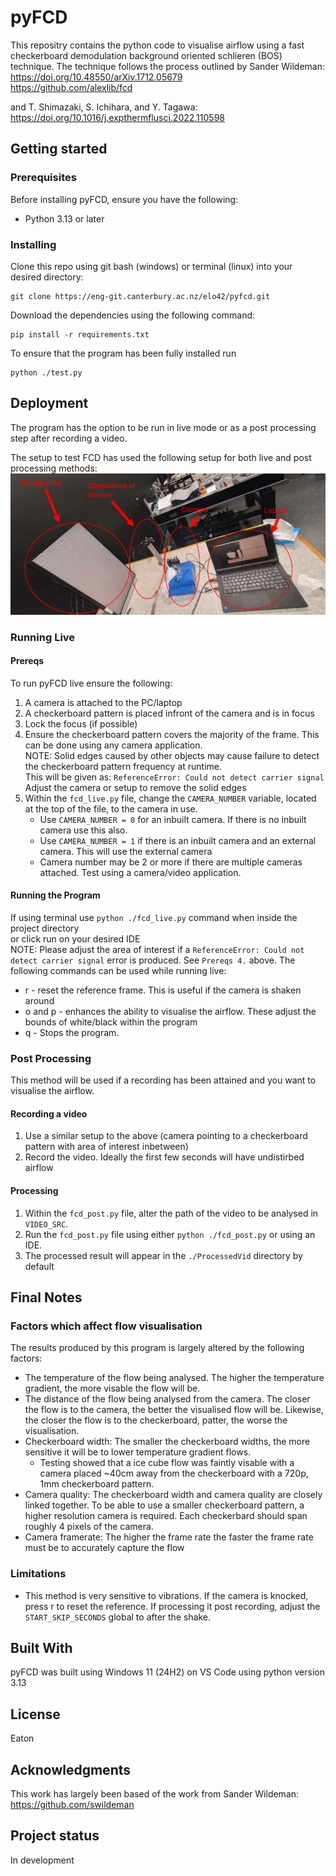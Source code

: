 # pyFCD
This repositry contains the python code to visualise airflow using a fast checkerboard demodulation background oriented schlieren (BOS) technique. The technique follows the process outlined by Sander Wildeman: <br>
https://doi.org/10.48550/arXiv.1712.05679  <br>
https://github.com/alexlib/fcd <br>

and T. Shimazaki, S. Ichihara, and Y. Tagawa:<br>
https://doi.org/10.1016/j.expthermflusci.2022.110598


## Getting started
### Prerequisites
Before installing pyFCD, ensure you have the following:
- Python 3.13 or later

### Installing
Clone this repo using git bash (windows) or terminal (linux) into your desired directory:

``` 
git clone https://eng-git.canterbury.ac.nz/elo42/pyfcd.git
```

Download the dependencies using the following command:
```
pip install -r requirements.txt
```
To ensure that the program has been fully installed run 
```
python ./test.py
```

## Deployment
The program has the option to be run in live mode or as a post processing step after recording a video.

The setup to test FCD has used the following setup for both live and post processing methods:
![alt text](./img/setup.png)

### Running Live
#### Prereqs
To run pyFCD live ensure the following:
1. A camera is attached to the PC/laptop
2. A checkerboard pattern is placed infront of the camera and is in focus
3. Lock the focus (if possible)
4. Ensure the checkerboard pattern covers the majority of the frame. This can be done using any camera application. <br>
NOTE: Solid edges caused by other objects may cause failure to detect the checkerboard pattern frequency at runtime. <br>
This will be given as: ```ReferenceError: Could not detect carrier signal```<br>
Adjust the camera or setup to remove the solid edges 
5. Within the `fcd_live.py` file, change the `CAMERA_NUMBER` variable, located at the top of the file, to the camera in use. 
    - Use `CAMERA_NUMBER = 0` for an inbuilt camera. If there is no inbuilt camera use this also.
    - Use `CAMERA_NUMBER = 1` if there is an inbuilt camera and an external camera. This will use the external camera
    - Camera number may be 2 or more if there are multiple cameras attached. Test using a camera/video application. 


#### Running the Program
If using terminal use `python ./fcd_live.py` command when inside the project directory <br>
or click run on your desired IDE <br>
NOTE: Please adjust the area of interest if a ```ReferenceError: Could not detect carrier signal``` error is produced. See `Prereqs 4.` above.
The following commands can be used while running live:
- r - reset the reference frame. This is useful if the camera is shaken around
- o and p - enhances the ability to visualise the airflow. These adjust the bounds of white/black within the program
- q - Stops the program.

### Post Processing
This method will be used if a recording has been attained and you want to visualise the airflow.

#### Recording a video
1. Use a similar setup to the above (camera pointing to a checkerboard pattern with area of interest inbetween)
2. Record the video. Ideally the first few seconds will have undistirbed airflow

#### Processing
1. Within the `fcd_post.py` file, alter the path of the video to be analysed in `VIDEO_SRC`. 
2. Run the `fcd_post.py` file using either `python ./fcd_post.py` or using an IDE.
3. The processed result will appear in the `./ProcessedVid` directory by default

## Final Notes
### Factors which affect flow visualisation
The results produced by this program is largely altered by the following factors:
* The temperature of the flow being analysed. The higher the temperature gradient, the more visable the flow will be.
* The distance of the flow being analysed from the camera. The closer the flow is to the camera, the better the visualised flow will be. Likewise, the closer the flow is to the checkerboard, patter, the worse the visualisation. 
* Checkerboard width: The smaller the checkerboard widths, the more sensitive it will be to lower temperature gradient flows. 
    * Testing showed that a ice cube flow was faintly visable with a camera placed ~40cm away from the checkerboard with a 720p, 1mm checkerboard pattern.
* Camera quality: The checkerboard width and camera quality are closely linked together. To be able to use a smaller checkerboard pattern, a higher resolution camera is required. Each checkerbard should span roughly 4 pixels of the camera.
* Camera framerate: The higher the frame rate the faster the frame rate must be to accurately capture the flow

### Limitations
* This method is very sensitive to vibrations. If the camera is knocked, press r to reset the reference. If processing it post recording, adjust the `START_SKIP_SECONDS` global to after the shake.


## Built With
pyFCD was built using Windows 11 (24H2) on VS Code using python version 3.13

## License
Eaton

## Acknowledgments
This work has largely been based of the work from Sander Wildeman: 
https://github.com/swildeman


## Project status
In development 